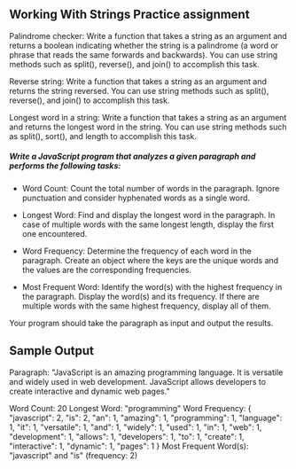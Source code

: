 ## Working With Strings Practice assignment

Palindrome checker: Write a function that takes a string as an argument and returns a boolean indicating whether the string is a palindrome (a word or phrase that reads the same forwards and backwards). You can use string methods such as split(), reverse(), and join() to accomplish this task.

Reverse string: Write a function that takes a string as an argument and returns the string reversed. You can use string methods such as split(), reverse(), and join() to accomplish this task.

Longest word in a string: Write a function that takes a string as an argument and returns the longest word in the string. You can use string methods such as split(), sort(), and length to accomplish this task.



##### Write a JavaScript program that analyzes a given paragraph and performs the following tasks:

- Word Count: Count the total number of words in the paragraph. Ignore punctuation and consider hyphenated words as a single word.

- Longest Word: Find and display the longest word in the paragraph. In case of multiple words with the same longest length, display the first one encountered.

- Word Frequency: Determine the frequency of each word in the paragraph. Create an object where the keys are the unique words and the values are the corresponding frequencies.

- Most Frequent Word: Identify the word(s) with the highest frequency in the paragraph. Display the word(s) and its frequency. If there are multiple words with the same highest frequency, display all of them.

Your program should take the paragraph as input and output the results.

## Sample Output

Paragraph: "JavaScript is an amazing programming language. It is versatile and widely used in web development. JavaScript allows developers to create interactive and dynamic web pages."

Word Count: 20
Longest Word: "programming"
Word Frequency: 
{
  "javascript": 2,
  "is": 2,
  "an": 1,
  "amazing": 1,
  "programming": 1,
  "language": 1,
  "it": 1,
  "versatile": 1,
  "and": 1,
  "widely": 1,
  "used": 1,
  "in": 1,
  "web": 1,
  "development": 1,
  "allows": 1,
  "developers": 1,
  "to": 1,
  "create": 1,
  "interactive": 1,
  "dynamic": 1,
  "pages": 1
}
Most Frequent Word(s): "javascript" and "is" (frequency: 2)
